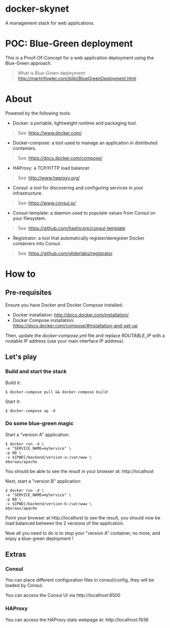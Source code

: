 # docker-skynet

A management stack for web applications.

# POC: Blue-Green deployment

This is a Proof-Of-Concept for a web application deployment using the Blue-Green approach.

> What is Blue-Green deployment: http://martinfowler.com/bliki/BlueGreenDeployment.html

# About

Powered by the following tools:

* Docker: a portable, lightweight runtime and packaging tool.
> See: https://www.docker.com/

* Docker-compose: a tool used to manage an application in distributed containers.
> See: https://docs.docker.com/compose/

* HAProxy: a TCP/HTTP load balancer.
> See: http://www.haproxy.org/

* Consul: a tool for discovering and configuring services in your infrastructure.
> See: https://www.consul.io/

* Consul-template: a daemon used to populate values from Consul on your filesystem.
> See: https://github.com/hashicorp/consul-template

* Registrator: a tool that automatically register/deregister Docker containers into Consul.
> See: https://github.com/gliderlabs/registrator

# How to

## Pre-requisites

Ensure you have Docker and Docker Compose installed:

* Docker installation: http://docs.docker.com/installation/
* Docker Compose installation: https://docs.docker.com/compose/#installation-and-set-up 

Then, update the *docker-compose.yml* file and replace *ROUTABLE_IP* with a routable IP address (use your main interface IP address).

## Let's play

### Build and start the stack

Build it:

````
$ docker-compose pull && docker-compose build
````

Start it:

````
$ docker-compose up -d
````

### Do some blue-green magic

Start a "version A" application:

````
$ docker run -d \
-e "SERVICE_NAME=myService" \
-p 80 \
-v ${PWD}/backend/version-a:/var/www \
eboraas/apache
````

You should be able to see the result in your browser at: http://localhost

Next, start a "version B" application:

````
$ docker run -d \
-e "SERVICE_NAME=myService" \
-p 80 \
-v ${PWD}/backend/version-b:/var/www \
eboraas/apache
````

Point your browser at http://localhost to see the result, you should now be load balanced between the 2 versions of the application.

Now all you need to do is to stop your "version A" container, no more, and enjoy a blue-green deployment !

## Extras

### Consul

You can place different configuration files in consul/config, they will be loaded by Consul.

You can access the Consul UI via http://localhost:8500

### HAProxy

You can access the HAProxy stats webpage at: http://localhost:1936
